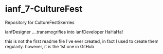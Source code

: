 # ianf_7-CultureFest
Repository for CultureFestSkerries

ianfDesigner ....transmogrifies into ianfDeveloper HaHaHa!

this is not the first readme file I've ever created, in fact I used to create them regularly. 
however, it is the 1st one in GitHub
